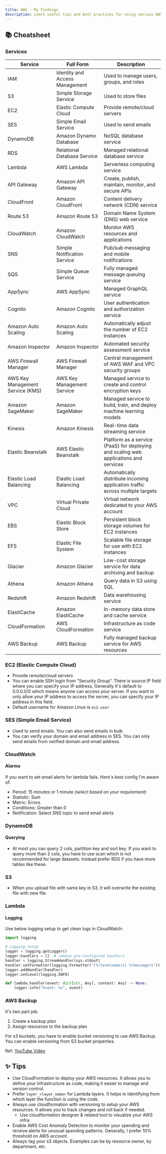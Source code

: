 ```yaml
---
title: AWS - My Findings
description: Learn useful tips and best practices for using various AWS services effectively.
---
```


## 📚 Cheatsheet

### Services

| Service | Full Form | Description |
| --- | --- | --- |
| IAM | Identity and Access Management | Used to manage users, groups, and roles |
| S3 | Simple Storage Service | Used to store files |
| EC2 | Elastic Compute Cloud | Provide remote/cloud servers |
| SES | Simple Email Service | Used to send emails |
| DynamoDB | Amazon Dynamo Database | NoSQL database service |
| RDS | Relational Database Service | Managed relational database service |
| Lambda | AWS Lambda | Serverless computing service |
| API Gateway | Amazon API Gateway | Create, publish, maintain, monitor, and secure APIs |
| CloudFront | Amazon CloudFront | Content delivery network (CDN) service |
| Route 53 | Amazon Route 53 | Domain Name System (DNS) web service |
| CloudWatch | Amazon CloudWatch | Monitor AWS resources and applications |
| SNS | Simple Notification Service | Pub/sub messaging and mobile notifications |
| SQS | Simple Queue Service | Fully managed message queuing service |
| AppSync | AWS AppSync | Managed GraphQL service |
| Cognito | Amazon Cognito | User authentication and authorization service |
| Amazon Auto Scaling | Amazon Auto Scaling | Automatically adjust the number of EC2 instances |
| Amazon Inspector | Amazon Inspector | Automated security assessment service |
| AWS Firewall Manager | AWS Firewall Manager | Central management of AWS WAF and VPC security groups |
| AWS Key Management Service (KMS) | AWS Key Management Service | Managed service to create and control encryption keys |
| Amazon SageMaker | Amazon SageMaker | Managed service to build, train, and deploy machine learning models |
| Kinesis | Amazon Kinesis | Real-time data streaming service |
| Elastic Beanstalk | AWS Elastic Beanstalk | Platform as a service (PaaS) for deploying and scaling web applications and services |
| Elastic Load Balancing | Elastic Load Balancing | Automatically distribute incoming application traffic across multiple targets |
| VPC | Virtual Private Cloud | Virtual network dedicated to your AWS account |
| EBS | Elastic Block Store | Persistent block storage volumes for EC2 instances |
| EFS | Elastic File System | Scalable file storage for use with EC2 instances |
| Glacier | Amazon Glacier | Low-cost storage service for data archiving and backup |
| Athena | Amazon Athena | Query data in S3 using SQL |
| Redshift | Amazon Redshift | Data warehousing service |
| ElastiCache | Amazon ElastiCache | In-memory data store and cache service |
| CloudFormation | AWS CloudFormation | Infrastructure as code service |
| AWS Backup | AWS Backup | Fully managed backup service for AWS resources |

### EC2 (Elastic Compute Cloud)

- Provide remote/cloud servers
- You can enable SSH login from "Security Group". There is source IP field where you can specify your IP address, Generally it's default to 0.0.0.0/0 which means anyone can access your server. If you want to only allow your IP address to access the server, you can specify your IP address in this field.
- Default username for Amazon Linux is `ec2-user`

### SES (Simple Email Service)

- Used to send emails. You can also send emails in bulk.
- You can verify your domain and email address in SES. You can only send emails from verified domain and email address.

### CloudWatch

#### Alarms

If you want to set email alerts for lambda fails. Here's best config I'm aware of:

- Period: 15 minutes or 1 minute _(select based on your requirement)_
- Statistic: Sum
- Metric: Errors
- Conditions: Greater than 0
- Notification: Select SNS topic to send email alerts

### DynamoDB

#### Querying

- At most you can query 2 cols, partition key and sort key. If you want to query more than 2 cols, you have to use scan which is not recommended for large datasets. Instead prefer RDS if you have more tables like these.

### S3

- When you upload file with same key in S3, it will overwrite the existing file with new file.

### Lambda

#### Logging

Use below logging setup to get clean logs in CloudWatch:

```py
import logging 

# Logging Setup
logger = logging.getLogger()
logger.handlers = []  # remove pre-configured handlers
handler = logging.StreamHandler(sys.stdout)
handler.setFormatter(logging.Formatter("[%(levelname)s] %(message)s")) # Remove datetime as cloudwatch already adds that
logger.addHandler(handler)
logger.setLevel(logging.INFO)

def lambda_handler(event: dict[str, Any], context: Any) -> None:
    logger.info("Event: %s", event)
```

### AWS Backup

It's two part job:

1. Create a backup plan
2. Assign resources to the backup plan

For s3 buckets, you have to enable bucket versioning to use AWS Backup. You can enable versioning from S3 bucket properties.

Ref: [YouTube Video](https://www.youtube.com/watch?v=BvJWhzMuNlg)

## ✨ Tips

- Use CloudFormation to deploy your AWS resources. It allows you to define your infrastructure as code, making it easier to manage and version control.
- Prefer `layer_<layer_name>` for Lambda layers. It helps in identifying from which layer the function is using the code.
- Always use cloudformation with versioning to setup your AWS resources. It allows you to track changes and roll back if needed.
  - Use cloudformation designer & related tool to visualize your AWS infra.
- Enable AWS Cost Anomaly Detection to monitor your spending and receive alerts for unusual spending patterns. Generally, I prefer 10% threshold on AWS account.
- Always tag your s3 objects. Examples can be by resource owner, by department, etc.

<!-- ## 📝 Snippets -->